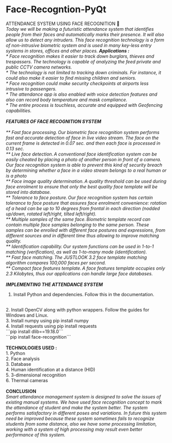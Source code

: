 # Face-Recogntion-PyQtATTENDANCE SYSTEM USING FACE RECOGNITION             <br>          <dfn> Today we will be making a futuristic attendance system that identifies people from their faces and automatically marks their presence.  It will also allow us to detect any intruders.  This face recognition technology is a form of non-intrusive biometric system and is used in many key-less entry systems in stores, offices and other places.<b> Applications : </b><br>       *  Face recognition makes it easier to track down burglars, thieves and trespassers. The technology is capable of analyzing the feed private and public CCTV camera networks.<br>      *  The technology is not limited to tracking down criminals. For instance, it could also make it easier to find missing children and seniors.<br>      *  Face recognition could make security checkpoints at airports less intrusive to passengers.<br>      *  The attendance app is also enabled with voice detection features and also can record body temperature and mask compliance. <br>       * The entire process is touchless, accurate and equipped with Geofencing capabilities. <br><br><b>FEATURES OF FACE RECOGNITION SYSTEM</b><br><br>   **  Fast face processing. Our biometric face recognition system performs fast and accurate detection of face in live video stream. The face on the current frame is detected in 0.07 sec. and then each face is processed in 0.13 sec. <br>   **  Live face detection. A conventional face identification system can be easily cheated by placing a photo of another person in front of a camera. Our face recognition system is able to prevent this kind of security breach by determining whether a face in a video stream belongs to a real human or is a photo <br>   **  Face image quality determination. A quality threshold can be used during face enrolment to ensure that only the best quality face template will be stored into database. <br>   **  Tolerance to face posture. Our face recognition system has certain tolerance to face posture that assures face enrolment convenience: rotation of a head can be up to 10 degrees from frontal in each direction (nodded up/down, rotated left/right, tilted left/right). <br>   **  Multiple samples of the same face. Biometric template record can contain multiple face samples belonging to the same person. These samples can be enrolled with different face postures and expressions, from different sources and in different time thus allowing to improve matching quality. <br>   **  Identification capability. Our system functions can be used in 1-to-1 matching (verification), as well as 1-to-many mode (identification). <br>   **  Fast face matching. The JUSTLOOK 3.2 face template matching algorithm compares 100,000 faces per second. <br>   **  Compact face features template. A face features template occupies only 2.3 Kilobytes, thus our applications can handle large face databases. <br> <br><b>IMPLEMENTING THE ATTENDANCE SYSTEM</b><br>1. Install Python and dependencies.  Follow this in the documentation.<br>2. Install OpenCV along with python wrappers.  Follow the guides for Windows and Linux.<br>3. Install numpy using pip install numpy<br>4. Install requests using pip install requests<br>```pip install dlib==19.18.0```<br>```pip install face-recognition```<br><br><b>TECHNOLOGIES USED : </b><br>1.  Python<br>2.  Face analysis<br>3.  Database<br>4.  Human identification at a distance (HID)<br>5.  3-dimensional recognition <br>6.  Thermal cameras <br><br><b>CONCLUSION </b><br>  <dfn> Smart attendance management system is designed to solve the issues of existing manual systems. We have used face recognition concept to mark the attendance of student and make the system better. The system performs satisfactory in different poses and variations. In future this system need be improved because these system sometimes fails to recognize students from some distance, also we have some processing limitation, working with a system of high processing may  result even better performance of this system.